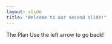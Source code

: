 ```yaml
---
layout: slide
title: "Welcome to our second slide!"
---
```

The Plan
Use the left arrow to go back!
